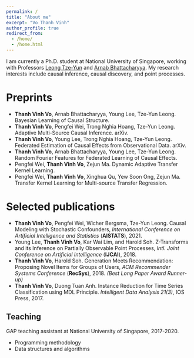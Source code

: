 ```yaml
---
permalink: /
title: "About me"
excerpt: "Vo Thanh Vinh"
author_profile: true
redirect_from: 
  - /home/
  - /home.html
---
```


<!--I am currently a Ph.D. student at National University of Singapore, under supervison of Professor <a href="https://www.comp.nus.edu.sg/~leongty/" target="_blank">Leong Tze-Yun</a>. I am also working with Professor <a href="https://www.comp.nus.edu.sg/~arnab/" target="_blank">Arnab Bhattacharyya</a> as a research assistant. My research interests include causal inference, causal discovery, point processes, and Hawkes processes.-->
I am currently a Ph.D. student at National University of Singapore, working with Professors <a href="https://www.comp.nus.edu.sg/~leongty/" target="_blank">Leong Tze-Yun</a> and <a href="https://www.comp.nus.edu.sg/~arnab/" target="_blank">Arnab Bhattacharyya</a>. My research interests include causal inference, causal discovery, and point processes.




Preprints
======
- **Thanh Vinh Vo**, Arnab Bhattacharyya, Young Lee, Tze-Yun Leong. Bayesian Learning of Causal Structure.
- **Thanh Vinh Vo**, Pengfei Wei, Trong Nghia Hoang, Tze-Yun Leong. Adaptive Multi-Source Causal Inference. arXiv.
- **Thanh Vinh Vo**, Young Lee, Trong Nghia Hoang, Tze-Yun Leong. Federated Estimation of Causal Effects from Observational Data. arXiv.
- **Thanh Vinh Vo**, Arnab Bhattacharyya, Young Lee, Tze-Yun Leong. Random Fourier Features for Federated Learning of Causal Effects.
- Pengfei Wei, **Thanh Vinh Vo**, Zejun Ma. Dynamic Adaptive Transfer Kernel Learning.
- Pengfei Wei, **Thanh Vinh Vo**, Xinghua Qu, Yew Soon Ong, Zejun Ma. Transfer Kernel Learning for Multi-source Transfer Regression.


Selected publications
======
- **Thanh Vinh Vo**, Pengfei Wei, Wicher Bergsma, Tze-Yun Leong. Causal Modeling with Stochastic Confounders, *International Conference on
Artificial Intelligence and Statistics* (**AISTATS**), 2021.
- Young Lee, **Thanh Vinh Vo**, Kar Wai Lim, and Harold Soh. Z-Transforms and its Inference on Partially Observable Point Processes, *Intl. Joint Conference on Artificial Intelligence* (**IJCAI**), 2018.
- **Thanh Vinh Vo**, Harold Soh. Generation Meets Recommendation: Proposing Novel Items for Groups of Users, *ACM Recommender Systems Conference* (**RecSys**), 2018. *(Best Long Paper Award Runner-up)*
- **Thanh Vinh Vo**, Duong Tuan Anh. Instance Reduction for Time Series Classification using MDL Principle. *Intelligent Data Analysis 21(3)*, IOS Press, 2017.

Teaching
------
GAP teaching assistant at National University of Singapore, 2017-2020.
- Programming methodology
- Data structures and algorithms
